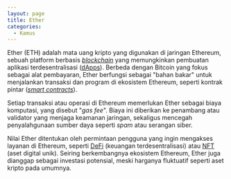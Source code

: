 ```yaml
---
layout: page
title: Ether
categories:
  - Kamus
---
```


Ether (ETH) adalah mata uang kripto yang digunakan di jaringan Ethereum, sebuah platform berbasis [*blockchain*](https://rojocrypto.com/blockchain) yang memungkinkan pembuatan aplikasi terdesentralisasi ([dApps](https:rojocrypto.com/dapps/)). Berbeda dengan Bitcoin yang fokus sebagai alat pembayaran, Ether berfungsi sebagai "bahan bakar" untuk menjalankan transaksi dan program di ekosistem Ethereum, seperti kontrak pintar ([*smart contracts*](https://rojocrypto.com/smart-contract)).

Setiap transaksi atau operasi di Ethereum memerlukan Ether sebagai biaya komputasi, yang disebut "*gas fee*". Biaya ini diberikan ke penambang atau validator yang menjaga keamanan jaringan, sekaligus mencegah penyalahgunaan sumber daya seperti *spam* atau serangan siber.

Nilai Ether ditentukan oleh permintaan pengguna yang ingin mengakses layanan di Ethereum, seperti [DeFi](https://rojocrypto.com/defi) (keuangan terdesentralisasi) atau [NFT](https://rojocrypto.com/nft) (aset digital unik). Seiring berkembangnya ekosistem Ethereum, Ether juga dianggap sebagai investasi potensial, meski harganya fluktuatif seperti aset kripto pada umumnya.